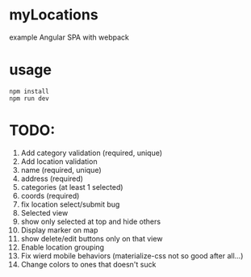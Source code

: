 # myLocations

example Angular SPA with webpack

# usage
```
npm install
npm run dev
```

# TODO:
1. Add category validation (required, unique)
2. Add location validation
  1. name (required, unique)
  2. address (required)
  3. categories (at least 1 selected)
  4. coords (required)
3. fix location select/submit bug
4. Selected view
  1. show only selected at top and hide others
  2. Display marker on map
  3. show delete/edit buttons only on that view
5. Enable location grouping
6. Fix wierd mobile behaviors (materialize-css not so good after all...)
7. Change colors to ones that doesn't suck
